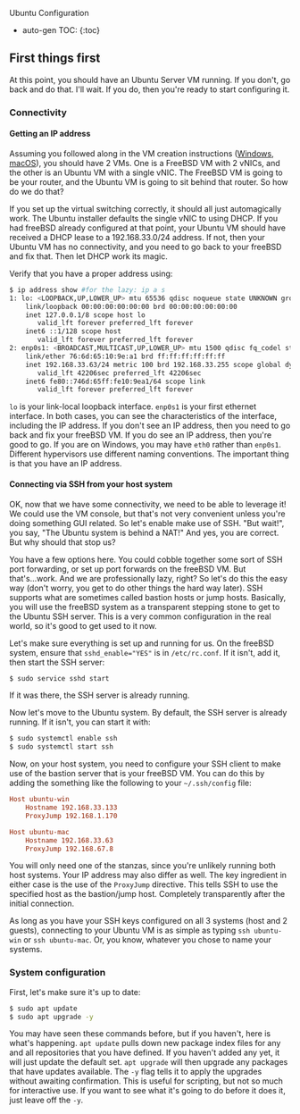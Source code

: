 Ubuntu Configuration

* auto-gen TOC:
{:toc}

## First things first

At this point, you should have an Ubuntu Server VM running. If you don't, go back and do that. I'll wait. If you do, then you're ready to start configuring it. 

### Connectivity

#### Getting an IP address
Assuming you followed along in the VM creation instructions ([Windows](hyper-v.md), [macOS](vms_on_macos.md)), you should have 2 VMs. One is a FreeBSD VM with 2 vNICs, and the other is an Ubuntu VM with a single vNIC. The FreeBSD VM is going to be your router, and the Ubuntu VM is going to sit behind that router. So how do we do that?

If you set up the virtual switching correctly, it should all just automagically work. The Ubuntu installer defaults the single vNIC to using DHCP. If you had freeBSD already configured at that point, your Ubuntu VM should have received a DHCP lease to a 192.168.33.0/24 address. If not, then your Ubuntu VM has no connectivity, and you need to go back to your freeBSD and fix that. Then let DHCP work its magic.

Verify that you have a proper address using:

```sh
$ ip address show #for the lazy: ip a s
1: lo: <LOOPBACK,UP,LOWER_UP> mtu 65536 qdisc noqueue state UNKNOWN group default qlen 1000
    link/loopback 00:00:00:00:00:00 brd 00:00:00:00:00:00
    inet 127.0.0.1/8 scope host lo
       valid_lft forever preferred_lft forever
    inet6 ::1/128 scope host
       valid_lft forever preferred_lft forever
2: enp0s1: <BROADCAST,MULTICAST,UP,LOWER_UP> mtu 1500 qdisc fq_codel state UP group default qlen 1000
    link/ether 76:6d:65:10:9e:a1 brd ff:ff:ff:ff:ff:ff
    inet 192.168.33.63/24 metric 100 brd 192.168.33.255 scope global dynamic enp0s1
       valid_lft 42206sec preferred_lft 42206sec
    inet6 fe80::746d:65ff:fe10:9ea1/64 scope link
       valid_lft forever preferred_lft forever
```

`lo` is your link-local loopback interface. `enp0s1` is your first ethernet interface. In both cases, you can see the characteristics of the interface, including the IP address. If you don't see an IP address, then you need to go back and fix your freeBSD VM. If you do see an IP address, then you're good to go. If you are on Windows, you may have `eth0` rather than `enp0s1`. Different hypervisors use different naming conventions. The important thing is that you have an IP address.

#### Connecting via SSH from your host system

OK, now that we have some connectivity, we need to be able to leverage it! We could use the VM console, but that's not very convenient unless you're doing something GUI related. So let's enable make use of SSH. "But wait!", you say, "The Ubuntu system is behind a NAT!" And yes, you are correct. But why should that stop us?

You have a few options here. You could cobble together some sort of SSH port forwarding, or set up port forwards on the freeBSD VM. But that's...work. And we are professionally lazy, right? So let's do this the easy way (don't worry, you get to do other things the hard way later). SSH supports what are sometimes called bastion hosts or jump hosts. Basically, you will use the freeBSD system as a transparent stepping stone to get to the Ubuntu SSH server. This is a very common configuration in the real world, so it's good to get used to it now.

Let's make sure everything is set up and running for us. On the freeBSD system, ensure that `sshd_enable="YES"` is in `/etc/rc.conf`. If it isn't, add it, then start the SSH server:

```sh
$ sudo service sshd start
```
If it was there, the SSH server is already running.

Now let's move to the Ubuntu system. By default, the SSH server is already running. If it isn't, you can start it with:

```sh
$ sudo systemctl enable ssh
$ sudo systemctl start ssh
```

Now, on your host system, you need to configure your SSH client to make use of the bastion server that is your freeBSD VM. You can do this by adding the something like the following to your `~/.ssh/config` file:

```ini
Host ubuntu-win
    Hostname 192.168.33.133
    ProxyJump 192.168.1.170

Host ubuntu-mac
    Hostname 192.168.33.63
    ProxyJump 192.168.67.8
```

You will only need one of the stanzas, since you're unlikely running both host systems. Your IP address may also differ as well. The key ingredient in either case is the use of the `ProxyJump` directive. This tells SSH to use the specified host as the bastion/jump host. Completely transparently after the initial connection.

As long as you have your SSH keys configured on all 3 systems (host and 2 guests), connecting to your Ubuntu VM is as simple as typing `ssh ubuntu-win` or `ssh ubuntu-mac`. Or, you know, whatever you chose to name your systems.

### System configuration

First, let's make sure it's up to date:

```sh
$ sudo apt update
$ sudo apt upgrade -y
```

You may have seen these commands before, but if you haven't, here is what's happening. `apt update` pulls down new package index files for any and all repositories that you have defined. If you haven't added any yet, it will just update the default set. `apt upgrade` will then upgrade any packages that have updates available. The `-y` flag tells it to apply the upgrades without awaiting confirmation. This is useful for scripting, but not so much for interactive use. If you want to see what it's going to do before it does it, just leave off the `-y`.


